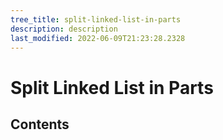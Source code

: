 ```yaml
---
tree_title: split-linked-list-in-parts
description: description
last_modified: 2022-06-09T21:23:28.2328
---
```


# Split Linked List in Parts

## Contents
